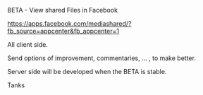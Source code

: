 BETA - View shared Files in Facebook

https://apps.facebook.com/mediashared/?fb_source=appcenter&fb_appcenter=1


All client side.

Send options of improvement, commentaries, ... , to make better.

Server side will be developed when the BETA is stable.

Tanks